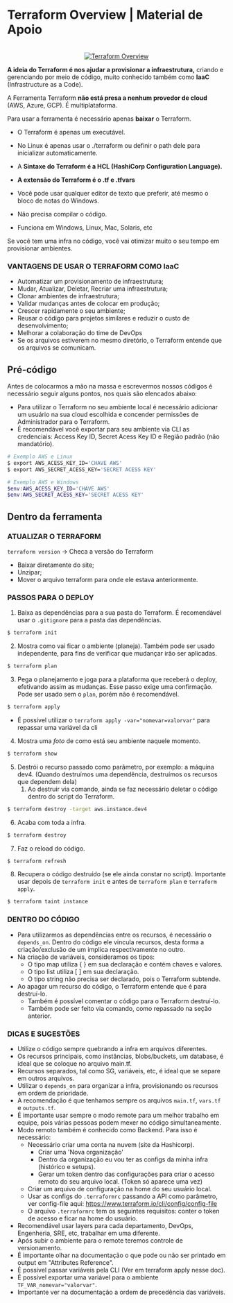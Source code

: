 # Terraform Overview | Material de Apoio

<p align="center">
    <br/>
    <a href="https://freeimage.host/br">	
        <img src="https://iili.io/47sDe1.jpg" alt="Terraform Overview">
    </a>
</p>


**A ideia do Terraform é nos ajudar a provisionar a infraestrutura,** criando e gerenciando por meio de código, muito conhecido também como **IaaC** (Infrastructure as a Code).

A Ferramenta Terraform **não está presa a nenhum provedor de cloud** (AWS, Azure, GCP). É multiplataforma.

Para usar a ferramenta é necessário apenas **baixar** o Terraform.

- O Terraform é apenas um executável.
- No Linux é apenas usar o ./terraform ou definir o path dele para inicializar automaticamente.

- A **Sintaxe do Terraform é a HCL (HashiCorp Configuration Language).**
- **A extensão do Terraform é o .tf e .tfvars**
- Você pode usar qualquer editor de texto que preferir, até mesmo o bloco de notas do Windows.
- Não precisa compilar o código.
- Funciona em Windows, Linux, Mac, Solaris, etc

Se você tem uma infra no código, você vai otimizar muito o seu tempo em provisionar ambientes.

### VANTAGENS DE USAR O TERRAFORM COMO IaaC

- Automatizar um provisionamento de infraestrutura;
- Mudar, Atualizar, Deletar, Recriar uma infraestrutura;
- Clonar ambientes de infraestrutura;
- Validar mudanças antes de colocar em produção;
- Crescer rapidamente o seu ambiente;
- Reusar o código para projetos similares e reduzir o custo de desenvolvimento;
- Melhorar a colaboração do time de DevOps
- Se os arquivos estiverem no mesmo diretório, o Terraform entende que os arquivos se comunicam.

## Pré-código
Antes de colocarmos a mão na massa e escrevermos nossos códigos é necessário seguir alguns pontos, nos quais são elencados abaixo:
- Para utilizar o Terraform no seu ambiente local é necessário adicionar um usuário na sua cloud escolhida e concender permissões de Administrador para o Terraform.
- É recomendável você exportar para seu ambiente via CLI as credenciais: Access Key ID, Secret Acess Key ID e Região padrão (não mandatório).
```bash
# Exemplo AWS e Linux
$ export AWS_ACESS_KEY_ID='CHAVE AWS'
$ export AWS_SECRET_ACESS_KEY='SECRET ACESS KEY'
```
```powershell
# Exemplo AWS e Windows
$env:AWS_ACESS_KEY_ID='CHAVE AWS'
$env:AWS_SECRET_ACESS_KEY='SECRET ACESS KEY'
```

## Dentro da ferramenta

### ATUALIZAR O TERRAFORM
`terraform version` → Checa a versão do Terraform

- Baixar diretamente do site;
- Unzipar;
- Mover o arquivo terraform para onde ele estava anteriormente.

### PASSOS PARA O DEPLOY
1. Baixa as dependências para a sua pasta do Terraform. É recomendável usar o `.gitignore` para a pasta das dependências. 
```bash
$ terraform init
```
2. Mostra como vai ficar o ambiente (planeja). Também pode ser usado independente, para fins de verificar que mudançar irão ser aplicadas.
```bash
$ terraform plan
```
3. Pega o planejamento e joga para a plataforma que receberá o deploy, efetivando assim as mudanças. Esse passo exige uma confirmação. Pode ser usado sem o `plan`, porém não é recomendável.
```bash
$ terraform apply
```
 * É possível utilizar o `terraform apply -var="nomevar=valorvar"` para repassar uma variável da cli

4. Mostra uma _foto_ de como está seu ambiente naquele momento.
```bash
$ terraform show
```
5. Destrói o recurso passado como parâmetro, por exemplo: a máquina dev4. (Quando destruímos uma dependência, destruímos os recursos que dependem dela)
   1. Ao destruir via comando, ainda se faz necessário deletar o código dentro do script do Terraform.
```bash
$ terraform destroy -target aws.instance.dev4
```
6. Acaba com toda a infra.
```bash
$ terraform destroy
```
7. Faz o reload do código.
```bash
$ terraform refresh
```
8. Recupera o código destruído (se ele ainda constar no script). Importante usar depois de `terraform init` e antes de `terraform plan` e `terraform apply`.
```bash
$ terraform taint instance
```


### DENTRO DO CÓDIGO
- Para utilizarmos as dependências entre os recursos, é necessário o `depends_on`. Dentro do código ele vincula recursos, desta forma a criação/exclusão de um implica respectivamente no outro.
- Na criação de variáveis, consideramos os tipos:
  - O tipo map utiliza { } em sua declaração e contém chaves e valores.
  - O tipo list utiliza [ ] em sua declaração.
  - O tipo string não precisa ser declarado, pois o Terraform subtende.
- Ao apagar um recurso do código, o Terraform entende que é para destruí-lo.
  - Também é possível comentar o código para o Terraform destruí-lo.
  - Também pode ser feito via comando, como repassado na seção anterior.

### DICAS E SUGESTÕES

- Utilize o código sempre quebrando a infra em arquivos diferentes.
- Os recursos principais, como instâncias, blobs/buckets, um database, é ideal que se coloque no arquivo main.tf.
- Recursos separados, tal como SG, variáveis, etc, é ideal que se separe em outros arquivos. 
- Utilizar o `depends_on` para organizar a infra, provisionando os recursos em ordem de prioridade.
- A recomendação é que tenhamos sempre os arquivos `main.tf`, `vars.tf` e `outputs.tf`.
- É importante usar sempre o modo remote para um melhor trabalho em equipe, pois várias pessoas podem mexer no código simultaneamente.
- Modo remoto também é conhecido como Backend. Para isso é necessário:
  - Necessário criar uma conta na nuvem (site da Hashicorp).
    - Criar uma 'Nova organização'
    - Dentro da organização eu vou ter as configs da minha infra (histórico e setups).
    - Gerar um token dentro das configurações para criar o acesso remoto do seu arquivo local. (Token só aparece uma vez)
  - Criar um arquivo de configuração na home do seu usuário local.
  - Usar as configs do `.terraformrc` passando a API como parâmetro, ver config-file aqui: https://www.terraform.io/cli/config/config-file
  - O arquivo `.terraformrc` tem os seguintes requisitos: conter o token de acesso e ficar na home do usuário.
- Recomendável usar layers para cada departamento, DevOps, Engenheria, SRE, etc, trabalhar em uma diferente.
- Após subir o ambiente para o remote teremos controle de versionamento.
- É importante olhar na documentação o que pode ou não ser printado em output em "Attributes Reference".
- É possível passar variáveis pela CLI (Ver em terraform apply nesse doc).
- É possível exportar uma variável para o ambiente `TF_VAR_nomevar="valorvar"`.
- Importante ver na documentação a ordem de precedência das variáveis.